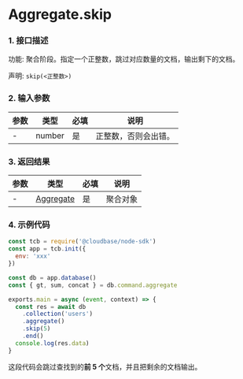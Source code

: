 # Aggregate.skip

### 1. 接口描述

功能: 聚合阶段。指定一个正整数，跳过对应数量的文档，输出剩下的文档。

声明: `skip(<正整数>)`

### 2. 输入参数

| 参数 | 类型   | 必填 | 说明                 |
| ---- | ------ | ---- | -------------------- |
| -    | number | 是   | 正整数，否则会出错。 |

### 3. 返回结果

| 参数 | 类型                         | 必填 | 说明     |
| ---- | ---------------------------- | ---- | -------- |
| -    | [Aggregate](../aggregate.md) | 是   | 聚合对象 |

### 4. 示例代码

```javascript
const tcb = require('@cloudbase/node-sdk')
const app = tcb.init({
  env: 'xxx'
})

const db = app.database()
const { gt, sum, concat } = db.command.aggregate

exports.main = async (event, context) => {
  const res = await db
    .collection('users')
    .aggregate()
    .skip(5)
    .end()
  console.log(res.data)
}
```

这段代码会跳过查找到的**前 5 个**文档，并且把剩余的文档输出。
